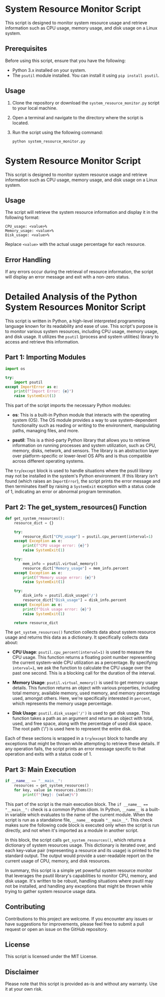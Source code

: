 # System Resource Monitor Script

This script is designed to monitor system resource usage and retrieve information such as CPU usage, memory usage, and disk usage on a Linux system.

## Prerequisites

Before using this script, ensure that you have the following:

- Python 3.x installed on your system.
- The `psutil` module installed. You can install it using `pip install psutil`.

## Usage

1. Clone the repository or download the `system_resource_monitor.py` script to your local machine.

2. Open a terminal and navigate to the directory where the script is located.

3. Run the script using the following command:

   ```shell
   python system_resource_monitor.py

# System Resource Monitor Script

This script is designed to monitor system resource usage and retrieve information such as CPU usage, memory usage, and disk usage on a Linux system.

## Usage

The script will retrieve the system resource information and display it in the following format:

```
CPU_usage: <value>%
Memory_usage: <value>%
Disk_usage: <value>%
```

Replace `<value>` with the actual usage percentage for each resource.

## Error Handling

If any errors occur during the retrieval of resource information, the script will display an error message and exit with a non-zero status.

# Detailed Analysis of the Python System Resources Monitor Script

This script is written in Python, a high-level interpreted programming language known for its readability and ease of use. This script's purpose is to monitor various system resources, including CPU usage, memory usage, and disk usage. It utilizes the `psutil` (process and system utilities) library to access and retrieve this information.

## Part 1: Importing Modules

```python
import os

try:
    import psutil
except ImportError as e:
    print(f"Import Error: {e}")
    raise SystemExit(1)
```
This part of the script imports the necessary Python modules:

- **os**: This is a built-in Python module that interacts with the operating system (OS). The OS module provides a way to use system-dependent functionality such as reading or writing to the environment, manipulating paths, managing files, and more.

- **psutil**: This is a third-party Python library that allows you to retrieve information on running processes and system utilization, such as CPU, memory, disks, network, and sensors. The library is an abstraction layer over platform-specific or lower-level OS APIs and is thus compatible across different operating systems.

The `try`/`except` block is used to handle situations where the psutil library may not be installed in the system's Python environment. If this library isn't found (which raises an `ImportError`), the script prints the error message and then terminates itself by raising a `SystemExit` exception with a status code of 1, indicating an error or abnormal program termination.

## Part 2: The get_system_resources() Function

```python
def get_system_resources():
    resource_dict = {}

    try:
        resource_dict["CPU_usage"] = psutil.cpu_percent(interval=1)
    except Exception as e:
        print(f"CPU usage error: {e}")
        raise SystemExit(1)

    try:
        mem_info = psutil.virtual_memory()
        resource_dict["Memory_usage"] = mem_info.percent
    except Exception as e:
        print(f"Memory usage error: {e}")
        raise SystemExit(1)

    try:
        disk_info = psutil.disk_usage('/')
        resource_dict["Disk_usage"] = disk_info.percent
    except Exception as e:
        print(f"Disk usage error: {e}")
        raise SystemExit(1)

    return resource_dict
```
The `get_system_resources()` function collects data about system resource usage and returns this data as a dictionary. It specifically collects data about:

- **CPU Usage**: `psutil.cpu_percent(interval=1)` is used to measure the CPU usage. This function returns a floating point number representing the current system-wide CPU utilization as a percentage. By specifying `interval=1`, we ask the function to calculate the CPU usage over the past one second. This is a blocking call for the duration of the interval.

- **Memory Usage**: `psutil.virtual_memory()` is used to get memory usage details. This function returns an object with various properties, including total memory, available memory, used memory, and memory percentage used, amongst others. Here, we're specifically interested in `percent`, which represents the memory usage percentage.

- **Disk Usage**: `psutil.disk_usage('/')` is used to get disk usage. This function takes a path as an argument and returns an object with total, used, and free space, along with the percentage of used disk space. The root path ('/') is used here to represent the entire disk.

Each of these sections is wrapped in a `try`/`except` block to handle any exceptions that might be thrown while attempting to retrieve these details. If any operation fails, the script prints an error message specific to that operation and exits with a status code of 1.

## Part 3: Main Execution

```python
if __name__ == "__main__":
    resources = get_system_resources()
    for key, value in resources.items():
        print(f"{key}: {value}%")
```

This part of the script is the main execution block. The `if __name__ == "__main__":` check is a common Python idiom. In Python, `__name__` is a built-in variable which evaluates to the name of the current module. When the script is run as a standalone file, `__name__` equals `"__main__"`. This check makes sure the following code block is executed only when the script is run directly, and not when it's imported as a module in another script.

In this block, the script calls `get_system_resources()`, which returns a dictionary of system resources usage. This dictionary is iterated over, and each key-value pair (representing a resource and its usage) is printed to the standard output. The output would provide a user-readable report on the current usage of CPU, memory, and disk resources.

In summary, this script is a simple yet powerful system resource monitor that leverages the psutil library's capabilities to monitor CPU, memory, and disk usage. It's written to be robust, handling situations where psutil may not be installed, and handling any exceptions that might be thrown while trying to gather system resource usage data.




## Contributing

Contributions to this project are welcome. If you encounter any issues or have suggestions for improvements, please feel free to submit a pull request or open an issue on the GitHub repository.

## License

This script is licensed under the MIT License.

## Disclaimer

Please note that this script is provided as-is and without any warranty. Use it at your own risk.


